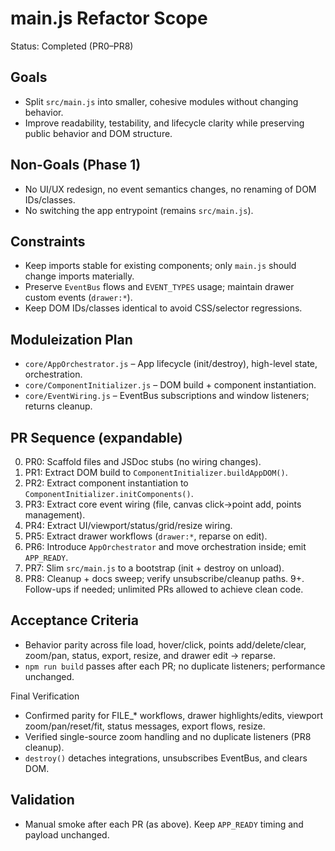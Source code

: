 # main.js Refactor Scope

Status: Completed (PR0–PR8)

## Goals
- Split `src/main.js` into smaller, cohesive modules without changing behavior.
- Improve readability, testability, and lifecycle clarity while preserving public behavior and DOM structure.

## Non-Goals (Phase 1)
- No UI/UX redesign, no event semantics changes, no renaming of DOM IDs/classes.
- No switching the app entrypoint (remains `src/main.js`).

## Constraints
- Keep imports stable for existing components; only `main.js` should change imports materially.
- Preserve `EventBus` flows and `EVENT_TYPES` usage; maintain drawer custom events (`drawer:*`).
- Keep DOM IDs/classes identical to avoid CSS/selector regressions.

## Moduleization Plan
- `core/AppOrchestrator.js` – App lifecycle (init/destroy), high-level state, orchestration.
- `core/ComponentInitializer.js` – DOM build + component instantiation.
- `core/EventWiring.js` – EventBus subscriptions and window listeners; returns cleanup.

## PR Sequence (expandable)
0. PR0: Scaffold files and JSDoc stubs (no wiring changes).
1. PR1: Extract DOM build to `ComponentInitializer.buildAppDOM()`.
2. PR2: Extract component instantiation to `ComponentInitializer.initComponents()`.
3. PR3: Extract core event wiring (file, canvas click->point add, points management).
4. PR4: Extract UI/viewport/status/grid/resize wiring.
5. PR5: Extract drawer workflows (`drawer:*`, reparse on edit).
6. PR6: Introduce `AppOrchestrator` and move orchestration inside; emit `APP_READY`.
7. PR7: Slim `src/main.js` to a bootstrap (init + destroy on unload).
8. PR8: Cleanup + docs sweep; verify unsubscribe/cleanup paths.
9+. Follow-ups if needed; unlimited PRs allowed to achieve clean code.

## Acceptance Criteria
- Behavior parity across file load, hover/click, points add/delete/clear, zoom/pan, status, export, resize, and drawer edit → reparse.
- `npm run build` passes after each PR; no duplicate listeners; performance unchanged.

Final Verification
- Confirmed parity for FILE_* workflows, drawer highlights/edits, viewport zoom/pan/reset/fit, status messages, export flows, resize.
- Verified single-source zoom handling and no duplicate listeners (PR8 cleanup).
- `destroy()` detaches integrations, unsubscribes EventBus, and clears DOM.

## Validation
- Manual smoke after each PR (as above). Keep `APP_READY` timing and payload unchanged.
